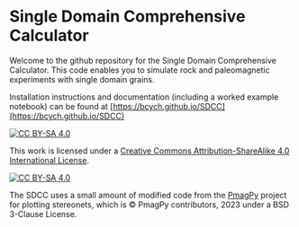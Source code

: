 # Single Domain Comprehensive Calculator
Welcome to the github repository for the Single Domain Comprehensive Calculator. This code enables you to simulate rock and paleomagnetic experiments with single domain grains.

Installation instructions and documentation (including a worked example notebook) can be found at [https://bcych.github.io/SDCC](https://bcych.github.io/SDCC)

[![CC BY-SA 4.0][cc-by-sa-shield]][cc-by-sa]

This work is licensed under a
[Creative Commons Attribution-ShareAlike 4.0 International License][cc-by-sa].

[![CC BY-SA 4.0][cc-by-sa-image]][cc-by-sa]

[cc-by-sa]: http://creativecommons.org/licenses/by-sa/4.0/
[cc-by-sa-image]: https://licensebuttons.net/l/by-sa/4.0/88x31.png
[cc-by-sa-shield]: https://img.shields.io/badge/License-CC%20BY--SA%204.0-lightgrey.svg

The SDCC uses a small amount of modified code from the [PmagPy](https://github.com/PmagPy/PmagPy) project for plotting stereonets, which is &copy; PmagPy contributors, 2023 under a BSD 3-Clause License.
